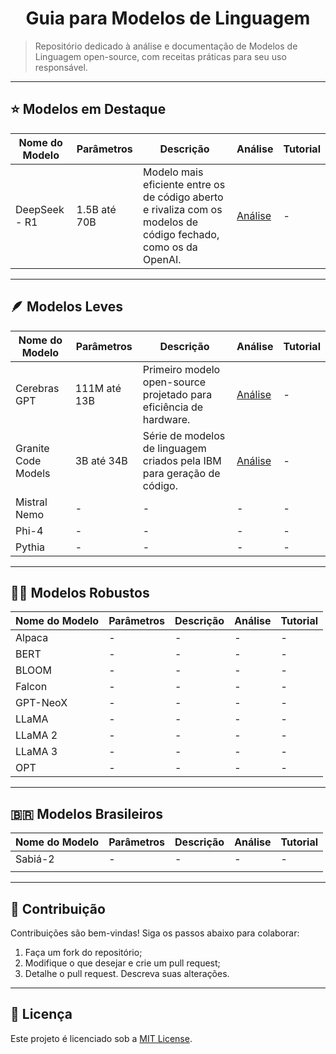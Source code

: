<h1 align="center">Guia para Modelos de Linguagem</h1>

> Repositório dedicado à análise e documentação de Modelos de Linguagem open-source, com receitas práticas para seu uso responsável.

---
## ⭐ Modelos em Destaque

| Nome do Modelo | Parâmetros | Descrição | Análise | Tutorial |
|----------------|------------|-----------|---------|----------|
| DeepSeek - R1 | 1.5B até 70B | Modelo mais eficiente entre os de código aberto e rivaliza com os modelos de código fechado, como os da OpenAI. |[Análise](./modelos/deepSeek/deepSeek.md) | - |

---
## 🪶 Modelos Leves  

|   Nome do Modelo  | Parâmetros    | Descrição                 | Análise | Tutorial |
|-------------------|---------------|---------------------------|---------|----------|
| Cerebras GPT      | 111M até 13B  | Primeiro modelo open-source projetado para eficiência de hardware. | [Análise](./modelos/cerebras/cerebrasGPT.md) | - |
| Granite Code Models | 3B até 34B  | Série de modelos de linguagem criados pela IBM para geração de código. | [Análise](./modelos/granite/graniteModels.md) | - |
| Mistral Nemo      | -             | -                         | -       | -        |
| Phi-4             | -             | -                         | -       | -        |
| Pythia            | -             | -                         | -       | -        |

---
## 🏋️‍♂️ Modelos Robustos  

| Nome do Modelo | Parâmetros   |  Descrição  | Análise | Tutorial |
|----------------|--------------|-------------|---------|----------|
| Alpaca         | -            | -           | -       | -        |
| BERT           | -            | -           | -       | -        |
| BLOOM          | -            | -           | -       | -        |
| Falcon         | -            | -           | -       | -        |
| GPT-NeoX       | -            | -           | -       | -        |
| LLaMA          | -            | -           | -       | -        |
| LLaMA 2        | -            | -           | -       | -        |
| LLaMA 3        | -            | -           | -       | -        |
| OPT            | -            | -           | -       | -        |

---
## 🇧🇷 Modelos Brasileiros  

|   Nome do Modelo  | Parâmetros   | Descrição | Análise | Tutorial |
|-------------------|--------------|---------- |---------|----------|
| Sabiá-2           |  -           | -         | -       | -        |
|                   |              |           |         |          |

---
## 🤝 Contribuição  
Contribuições são bem-vindas! Siga os passos abaixo para colaborar:  

1. Faça um fork do repositório;  
2. Modifique o que desejar e crie um pull request;  
3. Detalhe o pull request. Descreva suas alterações.  

---
## 📜 Licença  
Este projeto é licenciado sob a [MIT License](LICENSE).
